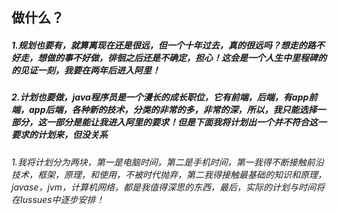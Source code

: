 ## 做什么？
##### 1.规划也要有，就算离现在还是很远，但一个十年过去，真的很远吗？想走的路不好走，想做的事不好做，徘徊之后还是不确定，担心！这会是一个人生中里程碑的的见证一刻，我要在两年后进入阿里！
##### 2.计划也要做，java程序员是一个漫长的成长职位，它有前端，后端，有app前端，app后端，各种新的技术，分类的非常的多，非常的深，所以，我只能选择一部分，这一部分是能让我进入阿里的要求！但是下面我将计划出一个并不符合这一要求的计划来，但没关系
###### 1.我将计划分为两块，第一是电脑时间，第二是手机时间，第一我得不断接触前沿技术，框架，原理，和使用，不被时代抛弃，第二我得接触最基础的知识和原理，javase，jvm，计算机网络，都是我值得深思的东西，最后，实际的计划与时间将在Iussues中逐步安排！

